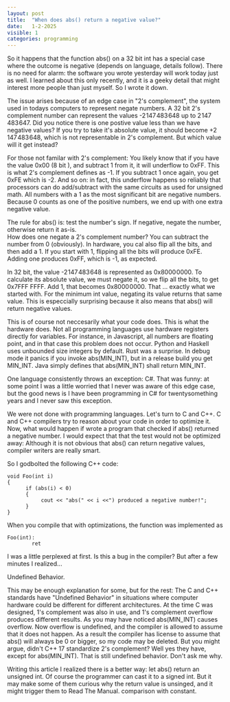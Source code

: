 ```yaml
---
layout: post
title:  "When does abs() return a negative value?"
date:   1-2-2025
visible: 1
categories: programming
---
```



So it happens that the function abs() on a 32 bit int has a special case where the outcome is negative (depends on language, details follow). There is no need for alarm: the software you wrote yesterday will work today just as well. I learned about this only recently, and it is a geeky detail that might interest more people than just myself. So I wrote it down.

The issue arises because of an edge case in "2's complement", the system used in todays computers to represent negate numbers. A 32 bit 2's complement number can represent the values -2 147 483 648 up to 2 147 483 647. Did you notice there is one postive value less than we have negative values? If you try to take it's absolute value, it should become +2 147 483 648, which is not representable in 2's complement.
But which value will it get instead? 

For those not familar with 2's complement: You likely know that if you have the value 0x00 (8 bit ), and subtract 1 from it, it will underflow to 0xFF. This is what 2's complement defines as -1. If you subtract 1 once again, you get 0xFE which is -2. And so on: in fact, this underflow happens so reliably that processors can do add/subtract with the same circuits as used for unsigned math. All numbers with a 1 as the most significant bit are negative numbers. Because 0 counts as one of the positive numbers, we end up with one extra negative value. 

The rule for abs() is: test the number's sign. If negative, negate the number, otherwise return it as-is.  
How does one negate a 2's complement number? You can subtract the number from 0 (obviously). In hardware, you cal also flip all the bits, and then add a 1. If you start with 1, flipping all the bits will produce 0xFE. Adding one produces  0xFF, which is -1, as expected.  

In 32 bit,  the value -2 147 483 648 is represented as 0x8000 0000. To calculate its absolute value, we must negate it, so we flip all the bits, to get 0x7FFF FFFF. Add 1, that becomes 0x8000 0000. That ... exactly what we started with. For the minimum int value, negating its value returns that same value.  This is especcially surprising because it also means that abs() will return negative values. 

This is of course not neccesarily what your code does. This is what the hardware does. Not all programming languages use hardware registers directly for variables. For instance, in Javascript, all numbers are floating point, and in that case this problem does not occur. Python and Haskell uses unbounded size integers by default. 
Rust was a surprise. In debug mode it panics if you invoke abs(MIN_INT), but in a release build you get MIN_INT. Java simply defines that abs(MIN_INT) shall return MIN_INT. 

One language consistently throws an exception: C#. That was funny: at some point I was a little worried that I never was aware of this edge case, but the good news is I have been programming in C# for twentysomething years and I never saw this exception. 

We were not done with programming languages. 
Let's turn to C and C++. C and C++ compilers try to reason about your code in order to optimize it. 
Now, what would happen if wrote a program that checked if abs() returned a negative number. 
I would expect that that the test would not be optimized away: Although it is not obvious that abs() can return negative values, compiler writers are really smart.

So I godbolted  the following C++ code:

    void Foo(int i)
    {
          if (abs(i) < 0)
          {
               cout << "abs(" << i <<") produced a negative number!";
          }
    }

When you compile that with optimizations, the function was implemented as 

    Foo(int):
            ret

I was a little perplexed at first. Is this a bug in the compiler? 
But after a few minutes I realized... 

Undefined Behavior.

This may be enough explanation for some, but for the rest: The C and C++ standards have "Undefined Behavior" in situations where computer hardware could be different for different architectures. At the time C was designed, 1's complement was also in use, and 1's complement overflow produces different results. 
As you may have noticed abs(MIN_INT) causes overflow. Now overflow is undefined, and the compiler is allowed to assume that it does not happen. As a result the compiler has license to assume that abs() will always be 0 or bigger, so my code may be deleted.
But you might argue, didn't C++ 17 standardize 2's complement? 
Well yes they have, except for abs(MIN_INT). That is still undefined behavior. Don't ask me why. 

Writing this article I realized there is a better way: let abs() return an unsigned int. Of course the programmer can cast it to a signed int. But it may make some of them curious why the return value is unsinged, and it might trigger them to Read The Manual. comparison with constant.

